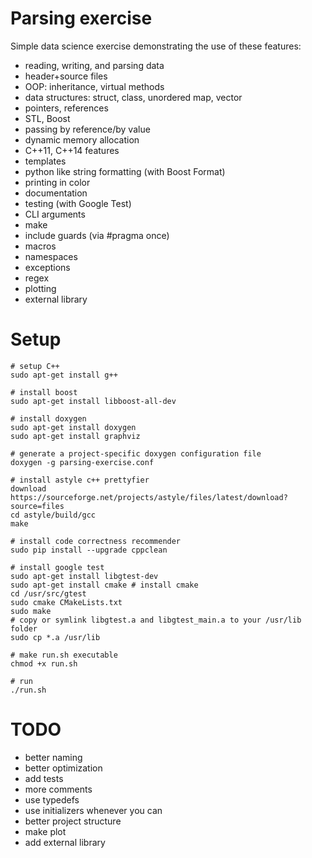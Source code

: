 # Parsing exercise
Simple data science exercise demonstrating the use of these features:

* reading, writing, and parsing data
* header+source files
* OOP: inheritance, virtual methods
* data structures: struct, class, unordered map, vector
* pointers, references
* STL, Boost
* passing by reference/by value
* dynamic memory allocation
* C++11, C++14 features
* templates
* python like string formatting (with Boost Format)
* printing in color
* documentation
* testing (with Google Test)
* CLI arguments
* make
* include guards (via #pragma once)
* macros
* namespaces
* exceptions
* regex
* plotting
* external library

# Setup
```
# setup C++
sudo apt-get install g++

# install boost
sudo apt-get install libboost-all-dev

# install doxygen
sudo apt-get install doxygen
sudo apt-get install graphviz

# generate a project-specific doxygen configuration file
doxygen -g parsing-exercise.conf

# install astyle c++ prettyfier
download https://sourceforge.net/projects/astyle/files/latest/download?source=files
cd astyle/build/gcc
make

# install code correctness recommender
sudo pip install --upgrade cppclean

# install google test
sudo apt-get install libgtest-dev
sudo apt-get install cmake # install cmake
cd /usr/src/gtest
sudo cmake CMakeLists.txt
sudo make
# copy or symlink libgtest.a and libgtest_main.a to your /usr/lib folder
sudo cp *.a /usr/lib

# make run.sh executable
chmod +x run.sh

# run
./run.sh
```

# TODO
* better naming
* better optimization
* add tests
* more comments
* use typedefs
* use initializers whenever you can
* better project structure
* make plot
* add external library

